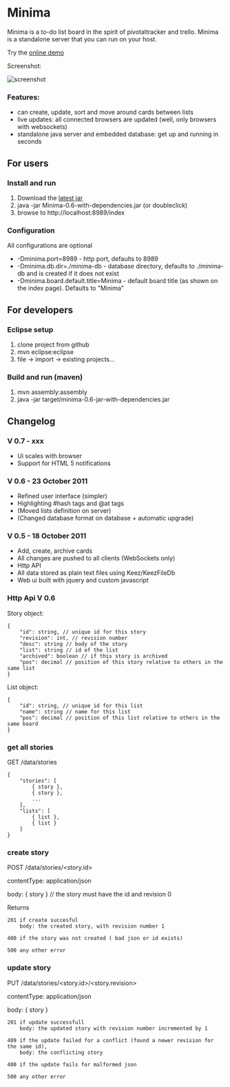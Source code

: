 # Minima
Minima is a to-do list board in the spirit of pivotaltracker and trello. Minima is a standalone server that you can run on your host.

Try the [online demo](http://caprazzi.net:8989/index "Minima live demo") 

Screenshot:

![screenshot](https://github.com/mcaprari/Minima/raw/master/screenshots/screenshot-minima-0.6.png "Minima Screenshot")


### Features:

* can create, update, sort and move around cards between lists
* live updates: all connected browsers are updated (well, only browsers with websockets)
* standalone java server and embedded database: get up and running in seconds

## For users
 
### Install and run
1. Download the [latest jar](https://github.com/downloads/mcaprari/Minima/Minima-0.6-jar-with-dependencies.jar)
2. java -jar Minima-0.6-with-dependencies.jar (or doubleclick)
3. browse to http://localhost:8989/index

### Configuration

All configurations are optional

* -Dminima.port=8989 - http port, defaults to 8989
* -Dminima.db.dir=./minima-db - database directory, defaults to ./minima-db and is created if it does not exist
* -Dminima.board.default.title=Minima - default board title (as shown on the index page). Defaults to "Minima"

## For developers

### Eclipse setup

1. clone project from github
2. mvn eclipse:eclipse
3. file -> import -> existing projects...

### Build and run (maven)

1. mvn assembly:assembly
2. java -jar target/minima-0.6-jar-with-dependencies.jar

## Changelog

### V 0.7 - xxx

* Ui scales with browser
* Support for HTML 5 notifications

### V 0.6 - 23 October 2011

* Refined user interface (simpler)
* Highlighting #hash tags and @at tags
* (Moved lists definition on server)
* (Changed database format on database + automatic upgrade)

### V 0.5 - 18 October 2011
 
* Add, create, archive cards
* All changes are pushed to all clients (WebSockets only)
* Http API
* All data stored as plain text files using Keez/KeezFileDb
* Web ui built with jquery and custom javascript

### Http Api V 0.6

Story object:

	{
		"id": string, // unique id for this story
		"revision": int, // revision number
		"desc": string // body of the story
		"list": string // id of the list
		"archived": boolean // if this story is archived
		"pos": decimal // position of this story relative to others in the same list 
	}

List object:

	{
		"id": string, // unique id for this list
		"name": string // name for this list
		"pos": decimal // position of this list relative to others in the same board
	} 

### get all stories

GET /data/stories

	{
		"stories": [
			{ story }, 
			{ story }, 
			...
		],
		"lists": [
			{ list },
			{ list }
		]
	}

### create story

POST /data/stories/<story.id>

contentType: application/json

body: { story } // the story must have the id and revision 0

Returns 

	201 if create succesful
		body: the created story, with revision number 1
		
	400 if the story was not created ( bad json or id exists)
	
	500 any other error 

### update story

PUT /data/stories/<story.id>/<story.revision>

contentType: application/json

body: { story }

	201 if update successfull
		body: the updated story with revision number incremented by 1
		
	409 if the update failed for a conflict (found a newer revision for the same id),
		body: the conflicting story
		
	400 if the update fails for malformed json
	
	500 any other error

